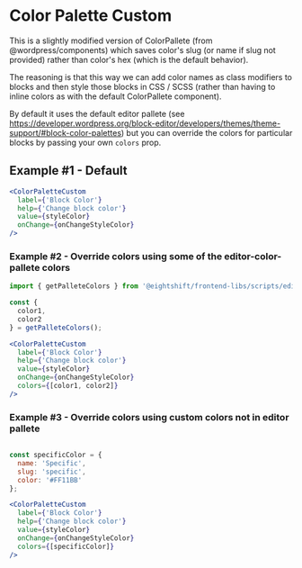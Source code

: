 # Color Palette Custom

This is a slightly modified version of ColorPallete (from @wordpress/components) which saves color's slug (or name if slug not provided) rather than color's hex (which is the default behavior).

The reasoning is that this way we can add color names as class modifiers to blocks and then style those blocks in CSS / SCSS (rather than having to inline colors as with the default ColorPallete component).

By default it uses the default editor pallete (see https://developer.wordpress.org/block-editor/developers/themes/theme-support/#block-color-palettes) but you can override the colors for particular blocks by passing your own `colors` prop.

## Example #1 - Default

```jsx
<ColorPaletteCustom
  label={'Block Color'}
  help={'Change block color'}
  value={styleColor}
  onChange={onChangeStyleColor}
/>
```

### Example #2 - Override colors using some of the editor-color-pallete colors
```jsx
import { getPalleteColors } from '@eightshift/frontend-libs/scripts/editor';

const {
  color1,
  color2
} = getPalleteColors();

<ColorPaletteCustom
  label={'Block Color'}
  help={'Change block color'}
  value={styleColor}
  onChange={onChangeStyleColor}
  colors={[color1, color2]}
/>
```

### Example #3 - Override colors using custom colors not in editor pallete
```jsx

const specificColor = {
  name: 'Specific',
  slug: 'specific',
  color: '#FF11BB'
};

<ColorPaletteCustom
  label={'Block Color'}
  help={'Change block color'}
  value={styleColor}
  onChange={onChangeStyleColor}
  colors={[specificColor]}
/>
```
